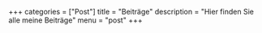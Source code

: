 +++
categories  = ["Post"]
title       = "Beiträge"
description = "Hier finden Sie alle meine Beiträge"
menu        = "post"
+++

